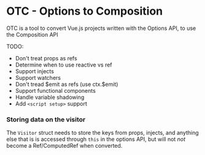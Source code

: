 # OTC - Options to Composition

OTC is a tool to convert Vue.js projects written with the Options API, to use the Composition API


TODO:
- Don't treat props as refs
- Determine when to use reactive vs ref
- Support injects
- Support watchers
- Don't tread \$emit as refs (use ctx.\$emit)
- Support functional components
- Handle variable shadowing
- Add `<script setup>` support


### Storing data on the visitor
The `Visitor` struct needs to store the keys from props, injects, and anything else that is is accessed through `this` in the options API, but will not *not* become a Ref/ComputedRef when converted.
